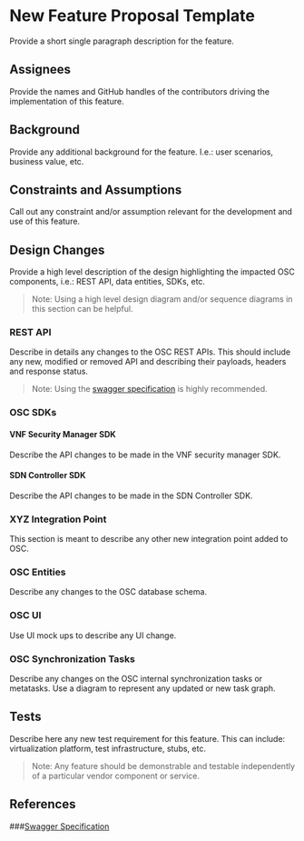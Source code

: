 # New Feature Proposal Template
Provide a short single paragraph description for the feature. 

## Assignees
Provide the names and GitHub handles of the contributors driving the implementation of this feature.

## Background
Provide any additional background for the feature. I.e.: user scenarios, business value, etc.

## Constraints and Assumptions
Call out any constraint and/or assumption relevant for the development and use of this feature. 

## Design Changes
Provide a high level description of the design highlighting the impacted OSC components, i.e.: REST API, data entities, SDKs, etc. 
> Note: Using a high level design diagram and/or sequence diagrams in this section can be helpful.

### REST API 
Describe in details any changes to the OSC REST APIs. This should include any new, modified or removed API and describing their payloads, headers and response status.
> Note: Using the [swagger specification](#swagger-specification) is highly recommended.

### OSC SDKs

#### VNF Security Manager SDK
Describe the API changes to be made in the VNF security manager SDK. 

#### SDN Controller SDK
Describe the API changes to be made in the SDN Controller SDK. 

### XYZ Integration Point
This section is meant to describe any other new integration point added to OSC.

### OSC Entities 
Describe any changes to the OSC database schema.

### OSC UI
Use UI mock ups to describe any UI change.

### OSC Synchronization Tasks
Describe any changes on the OSC internal synchronization tasks or metatasks. Use a diagram to represent any updated or new task graph.

## Tests
Describe here any new test requirement for this feature. This can include: virtualization platform, test infrastructure, stubs, etc. 
> Note: Any feature should be demonstrable and testable independently of a particular vendor component or service. 

## References
###[Swagger Specification](http://swagger.io/specification/)


